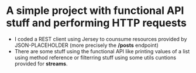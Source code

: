 # A simple project with functional API stuff and performing HTTP requests

* I coded a REST client using Jersey to counsume resources provided by JSON-PLACEHOLDER (more precisely the **/posts** endpoint)
* There are some stuff using the functional API like printing values of a list using method reference or filterring stuff using some utils cuntions provided for **streams**.